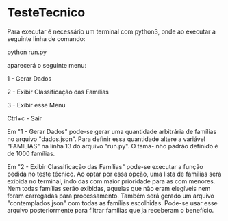 # TesteTecnico

Para executar é necessário um terminal com python3, onde ao executar a seguinte linha de comando:

  python run.py

aparecerá o seguinte menu:

  1 - Gerar Dados
  
  2 - Exibir Classificação das Famílias
  
  3 - Exibir esse Menu
  
  Ctrl+c - Sair
  
Em "1 - Gerar Dados" pode-se gerar uma quantidade arbitrária de famílias no arquivo "dados.json".
Para definir essa quantidade altere a variável "FAMILIAS" na linha 13 do arquivo "run.py". O tama-
nho padrão definido é de 1000 famílias.

Em "2 - Exibir Classificação das Famílias" pode-se executar a função pedida no teste técnico. Ao 
optar por essa opção, uma lista de famílias será exibida no terminal, indo das com maior prioridade para as com menores.
Nem todas famílias serão exibidas, aquelas que não eram elegíveis nem foram carregadas para processamento.
Também será gerado um arquivo "contemplados.json" com todas as famílias escolhidas. Pode-se usar esse arquivo
posteriormente para filtrar famílias que ja receberam o benefício.
